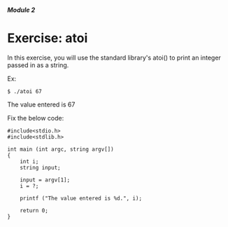 ##### Module 2

# Exercise: atoi

In this exercise, you will use the standard library's atoi() to print an integer passed in as a string. 

Ex:
```
$ ./atoi 67
```

The value entered is 67


Fix the below code:

```
#include<stdio.h>
#include<stdlib.h>

int main (int argc, string argv[])
{
	int i;
	string input;

	input = argv[1];
	i = ?;

	printf ("The value entered is %d.", i);

	return 0;
}
```
